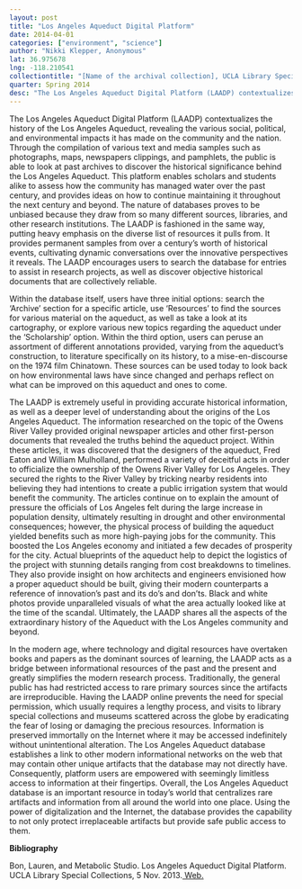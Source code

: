 ```yaml
---
layout: post
title: "Los Angeles Aqueduct Digital Platform"
date: 2014-04-01
categories: ["environment", "science"]
author: "Nikki Klepper, Anonymous"
lat: 36.975678
lng: -118.210541
collectiontitle: "[Name of the archival collection], UCLA Library Special Collections"
quarter: Spring 2014
desc: "The Los Angeles Aqueduct Digital Platform (LAADP) contextualizes the history of the Los Angeles Aqueduct, revealing the various social, political, and environmental impacts it has made on the community and the nation. Through the compilation of various text and media samples such as photographs, maps, newspapers clippings, and pamphlets, the public is able to look at past archives to discover the historical significance behind the Los Angeles Aqueduct. This platform enables scholars and students alike to assess how the community has managed water over the past century, and provides ideas on how to continue maintaining it throughout the next century and beyond. The nature of databases proves to be unbiased because they draw from so many different sources, libraries, and other research institutions. The LAADP is fashioned in the same way, putting heavy emphasis on the diverse list of resources it pulls from. It provides permanent samples from over a century’s worth of historical events, cultivating dynamic conversations over the innovative perspectives it reveals. The LAADP encourages users to search the database for entries to assist in research projects, as well as discover objective historical documents that are collectively reliable."
---
```

The Los Angeles Aqueduct Digital Platform (LAADP) contextualizes the history of the Los Angeles Aqueduct, revealing the various social, political, and environmental impacts it has made on the community and the nation. Through the compilation of various text and media samples such as photographs, maps, newspapers clippings, and pamphlets, the public is able to look at past archives to discover the historical significance behind the Los Angeles Aqueduct. This platform enables scholars and students alike to assess how the community has managed water over the past century, and provides ideas on how to continue maintaining it throughout the next century and beyond. The nature of databases proves to be unbiased because they draw from so many different sources, libraries, and other research institutions. The LAADP is fashioned in the same way, putting heavy emphasis on the diverse list of resources it pulls from. It provides permanent samples from over a century’s worth of historical events, cultivating dynamic conversations over the innovative perspectives it reveals. The LAADP encourages users to search the database for entries to assist in research projects, as well as discover objective historical documents that are collectively reliable.

Within the database itself, users have three initial options: search the ‘Archive’ section for a specific article, use ‘Resources’ to find the sources for various material on the aqueduct, as well as take a look at its cartography, or explore various new topics regarding the aqueduct under the ‘Scholarship’ option. Within the third option, users can peruse an assortment of different annotations provided, varying from the aqueduct’s construction, to literature specifically on its history, to a mise-en-discourse on the 1974 film Chinatown. These sources can be used today to look back on how environmental laws have since changed and perhaps reflect on what can be improved on this aqueduct and ones to come.

The LAADP is extremely useful in providing accurate historical information, as well as a deeper level of understanding about the origins of the Los Angeles Aqueduct. The information researched on the topic of the Owens River Valley provided original newspaper articles and other first-person documents that revealed the truths behind the aqueduct project. Within these articles, it was discovered that the designers of the aqueduct, Fred Eaton and William Mulholland, performed a variety of deceitful acts in order to officialize the ownership of the Owens River Valley for Los Angeles. They secured the rights to the River Valley by tricking nearby residents into believing they had intentions to create a public irrigation system that would benefit the community. The articles continue on to explain the amount of pressure the officials of Los Angeles felt during the large increase in population density, ultimately resulting in drought and other environmental consequences; however, the physical process of building the aqueduct yielded benefits such as more high-paying jobs for the community. This boosted the Los Angeles economy and initiated a few decades of prosperity for the city.  Actual blueprints of the aqueduct help to depict the logistics of the project with stunning details ranging from cost breakdowns to timelines. They also provide insight on how architects and engineers envisioned how a proper aqueduct should be built, giving their modern counterparts a reference of innovation’s past and its do’s and don’ts. Black and white photos provide unparalleled visuals of what the area actually looked like at the time of the scandal. Ultimately, the LAADP shares all the aspects of the extraordinary history of the Aqueduct with the Los Angeles community and beyond.

In the modern age, where technology and digital resources have overtaken books and papers as the dominant sources of learning, the LAADP acts as a bridge between informational resources of the past and the present and greatly simplifies the modern research process. Traditionally, the general public has had restricted access to rare primary sources since the artifacts are irreproducible. Having the LAADP online prevents the need for special permission, which usually requires a lengthy process, and visits to library special collections and museums scattered across the globe by eradicating the fear of losing or damaging the precious resources. Information is preserved immortally on the Internet where it may be accessed indefinitely without unintentional alteration. The Los Angeles Aqueduct database establishes a link to other modern informational networks on the web that may contain other unique artifacts that the database may not directly have. Consequently, platform users are empowered with seemingly limitless access to information at their fingertips. Overall, the Los Angeles Aqueduct database is an important resource in today’s world that centralizes rare artifacts and information from all around the world into one place. Using the power of digitalization and the Internet, the database provides the capability to not only protect irreplaceable artifacts but provide safe public access to them.


**Bibliography**

Bon, Lauren, and Metabolic Studio. Los Angeles Aqueduct Digital Platform. UCLA Library Special Collections, 5 Nov. 2013.<a target="_blank" href="http://digital.library.ucla.edu/aqueduct/" type="url"> Web. </a>


